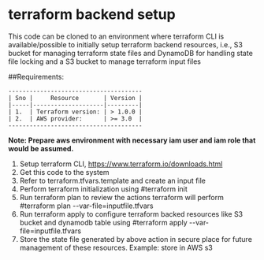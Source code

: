 # terraform backend setup 
This code can be cloned to an environment where terraform CLI is available/possible to initially setup terraform backend resources, i.e., S3 bucket for managing terraform state files and DynamoDB for handling state file locking and a S3 bucket to manage terraform input files

##Requirements:
   
    -------------------------------------- 
    | Sno |     Resource       | Version |
    |-----|--------------------|---------|
    | 1.  | Terraform version: | > 1.0.0 |
    | 2.  | AWS provider:      | >= 3.0  | 
    --------------------------------------
**Note: Prepare aws environment with necessary iam user and iam role that would be assumed.** 

1. Setup terraform CLI, https://www.terraform.io/downloads.html
2. Get this code to the system
3. Refer to terraform.tfvars.template and create an input file 
4. Perform terraform initialization using #terraform init
5. Run terraform plan to review the actions terraform will perform #terraform plan --var-file=inputfile.tfvars
6. Run terraform apply to configure terraform backed resources like S3 bucket and dynamodb table using #terraform apply --var-file=inputfile.tfvars   
7. Store the state file generated by above action in secure place for future management of these resources. Example: store in AWS s3  

